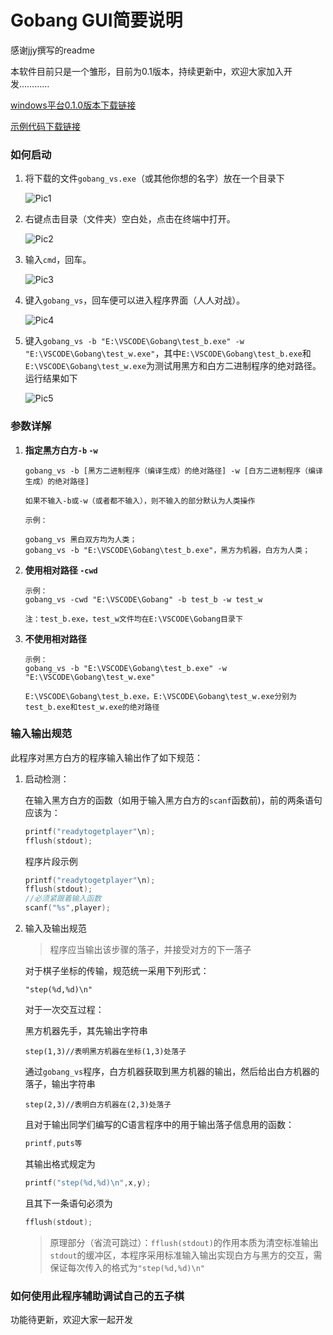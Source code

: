 # Gobang GUI简要说明

感谢jjy撰写的readme

本软件目前只是一个雏形，目前为0.1版本，持续更新中，欢迎大家加入开发…………

[windows平台0.1.0版本下载链接](https://www.xjs.net.cn/gobang/gobang0.1.0.exe)

[示例代码下载链接](https://www.xjs.net.cn/gobang/gobang_template.zip)

### 如何启动

1. 将下载的文件`gobang_vs.exe`（或其他你想的名字）放在一个目录下

   ![Pic1](https://www.xjs.net.cn/gobang/Pic1.png)

2. 右键点击目录（文件夹）空白处，点击在终端中打开。

   ![Pic2](https://www.xjs.net.cn/gobang/Pic2.png)

3. 输入`cmd`，回车。

   ![Pic3](https://www.xjs.net.cn/gobang/Pic3.png)

4. 键入`gobang_vs`，回车便可以进入程序界面（人人对战）。

   ![Pic4](https://www.xjs.net.cn/gobang/Pic4.png)

5. 键入`gobang_vs -b "E:\VSCODE\Gobang\test_b.exe" -w "E:\VSCODE\Gobang\test_w.exe"`，其中`E:\VSCODE\Gobang\test_b.exe`和`E:\VSCODE\Gobang\test_w.exe`为测试用黑方和白方二进制程序的绝对路径。运行结果如下

   ![Pic5](https://www.xjs.net.cn/gobang/Pic5.png)

### 参数详解
1. **指定黑方白方`-b` `-w`**

   ```shell
   gobang_vs -b [黑方二进制程序（编译生成）的绝对路径] -w [白方二进制程序（编译生成）的绝对路径]
   
   如果不输入-b或-w（或者都不输入），则不输入的部分默认为人类操作
   
   示例：
   
   gobang_vs 黑白双方均为人类；
   gobang_vs -b "E:\VSCODE\Gobang\test_b.exe"，黑方为机器，白方为人类；
   ```

2. **使用相对路径 `-cwd`**

   ```shell
   示例：
   gobang_vs -cwd "E:\VSCODE\Gobang" -b test_b -w test_w
   
   注：test_b.exe，test_w文件均在E:\VSCODE\Gobang目录下
   ```

3. **不使用相对路径**

   ```shell
   示例：
   gobang_vs -b "E:\VSCODE\Gobang\test_b.exe" -w "E:\VSCODE\Gobang\test_w.exe"
   
   E:\VSCODE\Gobang\test_b.exe，E:\VSCODE\Gobang\test_w.exe分别为test_b.exe和test_w.exe的绝对路径
   ```


### 输入输出规范

此程序对黑方白方的程序输入输出作了如下规范：

1. 启动检测：

   在输入黑方白方的函数（如用于输入黑方白方的`scanf`函数前)，前的两条语句应该为：

   ```C 
   printf("readytogetplayer"\n);
   fflush(stdout);
   ```

   程序片段示例

   ```C
   printf("readytogetplayer"\n);
   fflush(stdout);
   //必须紧跟着输入函数
   scanf("%s",player);
   ```

2. 输入及输出规范

   > 程序应当输出该步骤的落子，并接受对方的下一落子

   对于棋子坐标的传输，规范统一采用下列形式：

   ```
   "step(%d,%d)\n"
   ```

   对于一次交互过程：

   黑方机器先手，其先输出字符串

   ```
   step(1,3)//表明黑方机器在坐标(1,3)处落子
   ```

   通过`gobang_vs`程序，白方机器获取到黑方机器的输出，然后给出白方机器的落子，输出字符串

   ```
   step(2,3)//表明白方机器在(2,3)处落子
   ```

   且对于输出同学们编写的C语言程序中的用于输出落子信息用的函数：

   ```C
   printf,puts等 
   ```

   其输出格式规定为

   ```C
   printf("step(%d,%d)\n",x,y);
   ```
   
   且其下一条语句必须为
   
   ```c
   fflush(stdout);
   ```
   
   
   > 原理部分（省流可跳过）：`fflush(stdout)`的作用本质为清空标准输出`stdout`的缓冲区，本程序采用标准输入输出实现白方与黑方的交互，需保证每次传入的格式为`"step(%d,%d)\n"`

### 如何使用此程序辅助调试自己的五子棋

功能待更新，欢迎大家一起开发